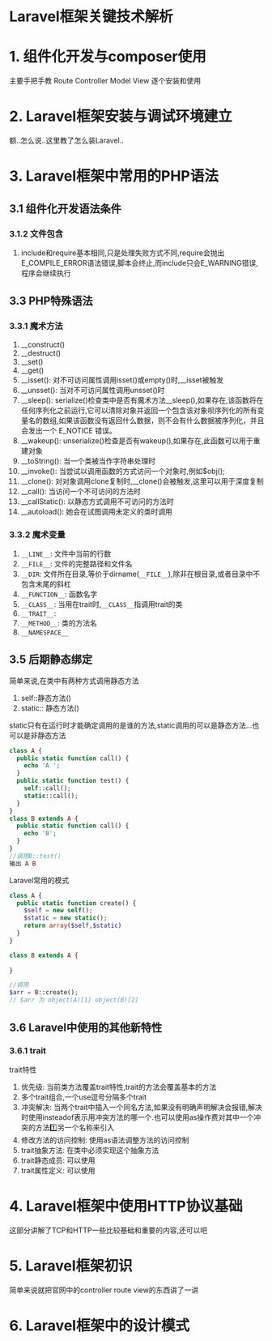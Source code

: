 # Laravel框架关键技术解析

# 1. 组件化开发与composer使用

主要手把手教 Route Controller Model View 逐个安装和使用

# 2. Laravel框架安装与调试环境建立

额..怎么说..这里教了怎么装Laravel..

# 3. Laravel框架中常用的PHP语法

## 3.1 组件化开发语法条件

### 3.1.2 文件包含

1. include和require基本相同,只是处理失败方式不同,require会抛出E_COMPILE_ERROR语法错误,脚本会终止,而include只会E_WARNING错误,程序会继续执行

## 3.3 PHP特殊语法

### 3.3.1 魔术方法

1. __construct()
2. __destruct()
3. __set()
4. __get()
5. __isset(): 对不可访问属性调用isset()或empty()时,__isset被触发
6. __unsset(): 当对不可访问属性调用unsset()时
7. __sleep(): serialize()检查类中是否有魔术方法__sleep(),如果存在,该函数将在任何序列化之前运行,它可以清除对象并返回一个包含该对象呗序列化的所有变量名的数组,如果该函数没有返回什么数据，则不会有什么数据被序列化，并且会发出一个 E_NOTICE 错误。
8. __wakeup(): unserialize()检查是否有wakeup(),如果存在,此函数可以用于重建对象
9. __toString(): 当一个类被当作字符串处理时
10. __invoke(): 当尝试以调用函数的方式访问一个对象时,例如$obj();
11. __clone(): 对对象调用clone复制时,__clone()会被触发,这里可以用于深度复制
12. __call(): 当访问一个不可访问的方法时
13. __callStatic(): 以静态方式调用不可访问的方法时
14. __autoload(): 她会在试图调用未定义的类时调用

### 3.3.2 魔术变量

1. `__LINE__`: 文件中当前的行数
2. `__FILE__`: 文件的完整路径和文件名
3. `__DIR`: 文件所在目录,等价于dirname(`__FILE__`),除非在根目录,或者目录中不包含末尾的斜杠
4. `__FUNCTION__`: 函数名字
5. `__CLASS__`: 当用在trait时,`__CLASS__`指调用trait的类
6. `__TRAIT__`: 
7. `__METHOD__`: 类的方法名
8. `__NAMESPACE__`

## 3.5 后期静态绑定

简单来说,在类中有两种方式调用静态方法

1. self::静态方法()
2. static:: 静态方法()

static只有在运行时才能确定调用的是谁的方法,static调用的可以是静态方法...也可以是非静态方法

```php
class A {
  public static function call() {
    echo 'A ';
  }
  public static function test() {
    self::call();
    static::call();
  }
}
class B extends A {
  public static function call() {
    echo 'B';
  }
}
//调用B::test()
输出 A B
```

Laravel常用的模式

```php
class A {
  public static function create() {
    $self = new self();
    $static = new static();
    return array($self,$static)
  }
}

class B extends A {
  
}

//调用
$arr = B::create();
// $arr 为 object(A)[1] object(B)[2]
```

## 3.6 Laravel中使用的其他新特性

### 3.6.1 trait

trait特性

1. 优先级: 当前类方法覆盖trait特性,trait的方法会覆盖基本的方法
2. 多个trait组合,一个use逗号分隔多个trait
3. 冲突解决: 当两个trait中插入一个同名方法,如果没有明确声明解决会报错,解决时使用insteadof表示用冲突方法的哪一个.也可以使用as操作费对其中一个冲突的方法1️⃣另一个名称来引入
4. 修改方法的访问控制: 使用as语法调整方法的访问控制
5. trait抽象方法: 在类中必须实现这个抽象方法
6. trait静态成员: 可以使用
7. trait属性定义: 可以使用

# 4. Laravel框架中使用HTTP协议基础

这部分讲解了TCP和HTTP一些比较基础和重要的内容,还可以吧

# 5. Laravel框架初识

简单来说就把官网中的controller route view的东西讲了一讲

# 6. Laravel框架中的设计模式

